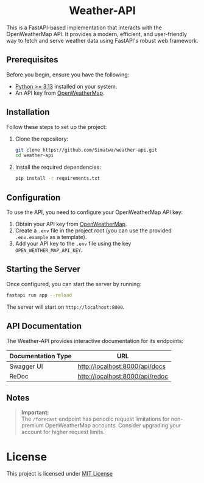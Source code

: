 <h1 align="center">Weather-API</h1>

This is a FastAPI-based implementation that interacts with the OpenWeatherMap API. It provides a modern, efficient, and user-friendly way to fetch and serve weather data using FastAPI's robust web framework.


## Prerequisites

Before you begin, ensure you have the following:

- [Python >= 3.13](https://python.org) installed on your system.
- An API key from [OpenWeatherMap](https://home.openweathermap.org/api_keys).


## Installation

Follow these steps to set up the project:

1. Clone the repository:
    ```bash
    git clone https://github.com/Simatwa/weather-api.git
    cd weather-api
    ```

2. Install the required dependencies:
    ```bash
    pip install -r requirements.txt
    ```

## Configuration

To use the API, you need to configure your OpenWeatherMap API key:

1. Obtain your API key from [OpenWeatherMap](https://home.openweathermap.org/api_keys).
2. Create a `.env` file in the project root (you can use the provided `.env.example` as a template).
3. Add your API key to the `.env` file using the key `OPEN_WEATHER_MAP_API_KEY`.

## Starting the Server

Once configured, you can start the server by running:

```bash
fastapi run app --reload
```

The server will start on `http://localhost:8000`.


## API Documentation

The Weather-API provides interactive documentation for its endpoints:

| Documentation Type | URL                                |
| ------------------ | ---------------------------------- |
| Swagger UI         | [http://localhost:8000/api/docs](http://localhost:8000/api/docs) |
| ReDoc              | [http://localhost:8000/api/redoc](http://localhost:8000/api/redoc) |


## Notes

> **Important:**  
> The `/forecast` endpoint has periodic request limitations for non-premium OpenWeatherMap accounts. Consider upgrading your account for higher request limits.

# License

This project is licensed under [MIT License](LICENSE)